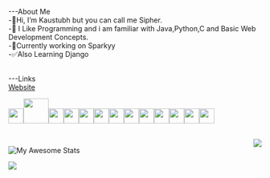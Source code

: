 ---About Me<br>
-👋Hi, I’m Kaustubh but you can call me Sipher.<br>
-👀 I Like Programming and i am familiar with Java,Python,C and Basic Web Development Concepts.<br>
-🌱Currently working on Sparkyy<br>
-✅Also Learning Django<br><br>

---Links<br>
<a href="https://sipherweb.netlify.app/" target="_blank">Website</a><br>


<img height=30 src="https://cdn.jsdelivr.net/gh/devicons/devicon/icons/python/python-original.svg"/><img height=50 src="https://cdn.jsdelivr.net/gh/devicons/devicon/icons/java/java-original.svg"/><img height=30
src="https://cdn.jsdelivr.net/gh/devicons/devicon/icons/c/c-original.svg"/><img height=30
src="https://cdn.jsdelivr.net/gh/devicons/devicon/icons/cplusplus/cplusplus-original.svg"/><img height=30
src="https://cdn.jsdelivr.net/gh/devicons/devicon/icons/csharp/csharp-original.svg"/><img height=30                                                               src="https://cdn.jsdelivr.net/gh/devicons/devicon/icons/html5/html5-original.svg" /><img height=30 src="https://cdn.jsdelivr.net/gh/devicons/devicon/icons/css3/css3-original.svg" /><img height=30
src="https://cdn.jsdelivr.net/gh/devicons/devicon/icons/javascript/javascript-original.svg" /><img height=30
src="https://cdn.jsdelivr.net/gh/devicons/devicon/icons/django/django-plain.svg" /><img height=30                                                         src="https://cdn.jsdelivr.net/gh/devicons/devicon/icons/mysql/mysql-original.svg" /><img height=30
src="https://cdn.jsdelivr.net/gh/devicons/devicon/icons/bootstrap/bootstrap-original.svg" /><img height=30                                                   src="https://cdn.jsdelivr.net/gh/devicons/devicon/icons/github/github-original.svg" /><img height=30
src="https://cdn.jsdelivr.net/gh/devicons/devicon/icons/visualstudio/visualstudio-plain.svg" /><img height=30>                                                                                           

<br>
<img src="https://breeze-api.kurizu.repl.co/api/card/516966089624649750?about=Focusing&large_image=https://cdn.discordapp.com/attachments/889811866593918989/1058668248276684841/kaus.png&small_image=https://cdn.discordapp.com/attachments/889811866593918989/1058669465153314836/smallkaus.png&banner=https://cdn.discordapp.com/attachments/889811866593918989/1058668780894552074/kausbanner.png" align="right" />



![My Awesome Stats](https://awesome-github-stats.azurewebsites.net/user-stats/Sipher2003?cardType=github&theme=tokyonight) 
<!-- <img src="https://github-readme-stats.vercel.app/api/top-langs/?username=Sipher2003&layout=compact&theme=tokyonight&hide=html" />    -->
<img src="https://github-readme-streak-stats.herokuapp.com/?user=Sipher2003&theme=tokyonight" />
<!-- ![Top Langs](https://github-readme-stats.vercel.app/api/top-langs/?username=Sipher2003&layout=compact&theme=tokyonight&hide=html) -->
<!-- <img src="https://github-readme-codewars-stats.herokuapp.com/api/?username=Sipher&card&customcolor=bg:000000_text:2ad3ff" /> -->





<!---
Sipher2003/Sipher2003 is a ✨ special ✨ repository because its `README.md` (this file) appears on your GitHub profile.
You can click the Preview link to take a look at your changes.
--->
